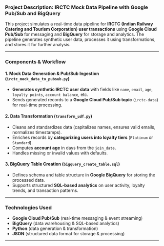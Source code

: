 ### **Project Description: IRCTC Mock Data Pipeline with Google Pub/Sub and BigQuery**

This project simulates a real-time data pipeline for **IRCTC (Indian Railway Catering and Tourism Corporation) user transactions** using **Google Cloud Pub/Sub** for messaging and **BigQuery** for storage and analytics. The pipeline generates synthetic user data, processes it using transformations, and stores it for further analysis.

---

### **Components & Workflow**
#### 1. **Mock Data Generation & Pub/Sub Ingestion (`irctc_mock_data_to_pubsub.py`)**
- **Generates synthetic IRCTC user data** with fields like `name`, `email`, `age`, `loyalty points`, `account balance`, etc.
- Sends generated records to a **Google Cloud Pub/Sub topic** (`irctc-data`) for real-time processing.

#### 2. **Data Transformation (`transform_udf.py`)**
- Cleans and standardizes data (capitalizes names, ensures valid emails, normalizes timestamps).
- Enriches records by **categorizing users into loyalty tiers** (`Platinum` or `Standard`).
- Computes **account age** in days from the `join_date`.
- Handles missing or invalid values with defaults.

#### 3. **BigQuery Table Creation (`bigquery_create_table.sql`)**
- Defines schema and table structure in **Google BigQuery** for storing the processed data.
- Supports structured **SQL-based analytics** on user activity, loyalty trends, and transaction patterns.

---

### **Technologies Used**
- **Google Cloud Pub/Sub** (real-time messaging & event streaming)
- **BigQuery** (data warehousing & SQL-based analytics)
- **Python** (data generation & transformation)
- **JSON** (structured data format for storage & processing)

---

